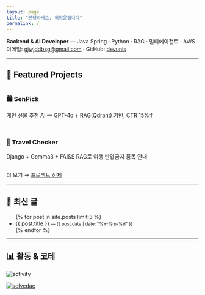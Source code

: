 ```yaml
---
layout: page
title: "안녕하세요, 허정윤입니다"
permalink: /
---
```


**Backend & AI Developer** — Java Spring · Python · RAG · 멀티에이전트 · AWS  
이메일: <a href="mailto:gjwjddbsg@gmail.com">gjwjddbsg@gmail.com</a> · GitHub: <a href="https://github.com/devunis">devunis</a>

---

## 🚀 Featured Projects
<div style="display:grid;grid-template-columns:repeat(auto-fit,minmax(260px,1fr));gap:14px;">
  <a href="https://github.com/devunis/SenPick" style="text-decoration:none;">
    <div>
      <h3>🛍 SenPick</h3>
      <p>개인 선물 추천 AI — GPT-4o + RAG(Qdrant) 기반, CTR 15%↑</p>
    </div>
  </a>
  <a href="https://github.com/devunis/Travel-Checker" style="text-decoration:none;">
    <div>
      <h3>🧳 Travel Checker</h3>
      <p>Django + Gemma3 + FAISS RAG로 여행 반입금지 품목 안내</p>
    </div>
  </a>
</div>

더 보기 → <a href="/projects">프로젝트 전체</a>

---

## 📝 최신 글
<ul>
  {% for post in site.posts limit:3 %}
    <li><a href="{{ post.url | relative_url }}">{{ post.title }}</a> <small>— {{ post.date | date: "%Y-%m-%d" }}</small></li>
  {% endfor %}
</ul>

---

## 📊 활동 & 코테
<p>
  <img src="https://github-readme-activity-graph.vercel.app/graph?username=devunis&theme=github-dark" alt="activity"/>
</p>
<p>
  <a href="https://solved.ac/gjwjddbsg"><img src="http://mazassumnida.wtf/api/v2/generate_badge?boj=gjwjddbsg" alt="solvedac"/></a>
  <!-- 리트코드 아이디 있으면 변경 -->
  <a href="https://leetcode.com/your_leetcode_id/"><img src="https://leetcard.jacoblin.cool/your_leetcode_i
